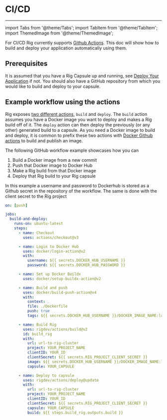 # CI/CD

---

import Tabs from '@theme/Tabs';
import TabItem from '@theme/TabItem';
import ThemedImage from '@theme/ThemedImage';

For CI/CD Rig currently supports [Github Actions](https://github.com/features/actions). This doc will show how to build and deploy your application automatically using them.

## Prerequisites

It is assumed that you have a Rig Capsule up and running, see [Deploy Your Application](/capsules/create-deploy) if not. You should also have a GitHub repository from which you would like to build and deploy to your capsule.

## Example workflow using the actions

Rig exposes [two different actions](https://github.com/rigdev/actions), `build` and `deploy`. The `build` action assumes you have a Docker image you want to deploy and makes a Rig build off of it. The `deploy` action can then deploy the previously (or any other) generated build to a capsule.
As you need a Docker image to build and deploy, it is common to prefix these two actions with [Docker Github actions](https://docs.docker.com/build/ci/github-actions/) to build and publish an image.

The following GitHub workflow example showcases how you can

1. Build a Docker image from a new commit
2. Push that Docker image to Docker Hub
3. Make a Rig build from that Docker image
4. Deploy that Rig build to your Rig capsule

In this example a username and password to Dockerhub is stored as a Github secret in the repository of the workflow. The same is done with the client secret to the Rig project

```yaml
on: [push]

jobs:
  build-and-deploy:
    runs-on: ubuntu-latest
    steps:
      - name: Checkout
        uses: actions/checkout@v3

      - name: Login to Docker Hub
        uses: docker/login-action@v2
        with:
          username: ${{ secrets.DOCKER_HUB_USERNAME }}
          password: ${{ secrets.DOCKER_HUB_PASSWORD }}

      - name: Set up Docker Buildx
        uses: docker/setup-buildx-action@v2

      - name: Build and push
        uses: docker/build-push-action@v4
        with:
          context: .
          file: ./Dockerfile
          push: true
          tags: ${{ secrets.DOCKER_HUB_USERNAME }}/DOCKER_IMAGE_NAME:latest

      - name: Build Rig
        uses: rigdev/actions/build@v2
        id: build_rig
        with:
          url: url-to-rig-cluster
          project: YOUR_PROJECT_NAME
          clientID: YOUR_ID
          clientSecret: ${{ secrets.RIG_PROJECT_CLIENT_SECRET }}
          image: ${{ secrets.DOCKER_HUB_USERNAME }}/DOCKER_IMAGE_NAME:latest
          capsule: YOUR_CAPSULE

      - name: Deploy to capsule
        uses: rigdev/actions/deploy@update
        with:
          url: url-to-rig-cluster
          project: YOUR_PROJECT_NAME
          clientID: YOUR_ID
          clientSecret: ${{ secrets.RIG_PROJECT_CLIENT_SECRET }}
          capsule: YOUR_CAPSULE
          build: ${{ steps.build_rig.outputs.build }}
```
